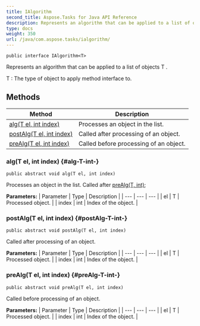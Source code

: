 ```yaml
---
title: IAlgorithm
second_title: Aspose.Tasks for Java API Reference
description: Represents an algorithm that can be applied to a list of objects T.
type: docs
weight: 350
url: /java/com.aspose.tasks/ialgorithm/
---
```

```
public interface IAlgorithm<T>
```

Represents an algorithm that can be applied to a list of objects  T .

 T : The type of object to apply method interface to.
## Methods

| Method | Description |
| --- | --- |
| [alg(T el, int index)](#alg-T-int-) | Processes an object in the list. |
| [postAlg(T el, int index)](#postAlg-T-int-) | Called after processing of an object. |
| [preAlg(T el, int index)](#preAlg-T-int-) | Called before processing of an object. |
### alg(T el, int index) {#alg-T-int-}
```
public abstract void alg(T el, int index)
```


Processes an object in the list. Called after [preAlg(T, int)](../../com.aspose.tasks/ialgorithm\#preAlg-T--int-);

**Parameters:**
| Parameter | Type | Description |
| --- | --- | --- |
| el | T | Processed object. |
| index | int | Index of the object. |

### postAlg(T el, int index) {#postAlg-T-int-}
```
public abstract void postAlg(T el, int index)
```


Called after processing of an object.

**Parameters:**
| Parameter | Type | Description |
| --- | --- | --- |
| el | T | Processed object. |
| index | int | Index of the object. |

### preAlg(T el, int index) {#preAlg-T-int-}
```
public abstract void preAlg(T el, int index)
```


Called before processing of an object.

**Parameters:**
| Parameter | Type | Description |
| --- | --- | --- |
| el | T | Processed object. |
| index | int | Index of the object. |

